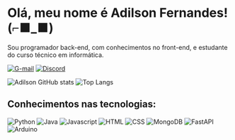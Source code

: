 # Olá, meu nome é Adilson Fernandes! (⌐■_■)

Sou programador back-end, com conhecimentos no front-end, e estudante do curso técnico em informática.

[![G-mail](https://img.shields.io/badge/Gmail-D14836?style=for-the-badge&logo=gmail&logoColor=white)](https://adilsonfernandesdev@gmail.com)
[![Discord](https://img.shields.io/badge/Discord-5865F2?style=for-the-badge&logo=discord&logoColor=white)](https://discord.com/channels/@sapo_de_cartola/)

![Adilson GitHub stats](https://github-readme-stats.vercel.app/api?username=Adilson-0&show_icons=true&theme=dark)
![Top Langs](https://github-readme-stats.vercel.app/api/top-langs/?username=Adilson-0&layout=compact)

## Conhecimentos nas tecnologias:

<div style="display: inline_block">
  <img align="center" alt="Python"  src="https://img.shields.io/badge/python-3670A0?style=for-the-badge&logo=python&logoColor=ffdd54" />
  <img align="center" alt="Java"  src="https://img.shields.io/badge/java-%23ED8B00.svg?style=for-the-badge&logo=openjdk&logoColor=white" />
  <img align="center" alt="Javascript"  src="https://img.shields.io/badge/JavaScript-F7DF1E?style=for-the-badge&logo=javascript&logoColor=black" />
  <img align="center" alt="HTML"  src="https://img.shields.io/badge/HTML5-E34F26?style=for-the-badge&logo=html5&logoColor=white" />
  <img align="center" alt="CSS"  src="https://img.shields.io/badge/CSS3-1572B6?style=for-the-badge&logo=css3&logoColor=white" />
  <img align="center" alt="MongoDB"  src="https://img.shields.io/badge/MongoDB-%234ea94b.svg?style=for-the-badge&logo=mongodb&logoColor=white" />
  <img align="center" alt="FastAPI"  src="https://img.shields.io/badge/fastapi-109989?style=for-the-badge&logo=FASTAPI&logoColor=white" />
  <img align="center" alt="Arduino"  src="https://img.shields.io/badge/Arduino-00979D?style=for-the-badge&logo=Arduino&logoColor=white" />
</div>

